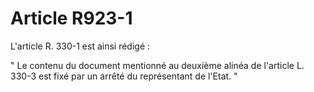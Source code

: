 # Article R923-1

L'article R. 330-1 est ainsi rédigé :

" Le contenu du document mentionné au deuxième alinéa de l'article L. 330-3 est fixé par un arrêté du représentant de l'Etat. "
